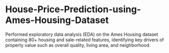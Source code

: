 # House-Price-Prediction-using-Ames-Housing-Dataset
Performed exploratory data analysis (EDA) on the Ames Housing dataset containing 80+ housing and sale-related features, identifying key drivers of property value such as overall quality, living area, and neighborhood. 
